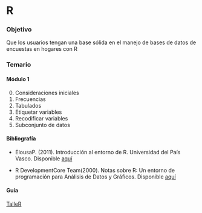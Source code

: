 # R

### Objetivo

Que los usuarios tengan una base sólida en el manejo de bases de datos de encuestas en hogares con R

### Temario

#### Módulo 1

0. Consideraciones iniciales
1. Frecuencias
2. Tabulados
3. Etiquetar variables
4. Recodificar variables
5. Subconjunto de datos


#### Bibliografía

* ElousaP. (2011). Introducción al entorno de R. Universidad del País Vasco. Disponible [aquí](https://web-argitalpena.adm.ehu.es/pdf/UWLGPS4979.pd)

* R DevelopmentCore Team(2000). Notas sobre R: Un entorno de programación para Análisis de Datos y Gráficos. Disponible [aquí](https://cran.r-project.org/doc/contrib/R-intro-1.1.0-espanol.1.pdf)


#### Guía

[TalleR](https://rpubs.com/jcms2665/TalleR)


